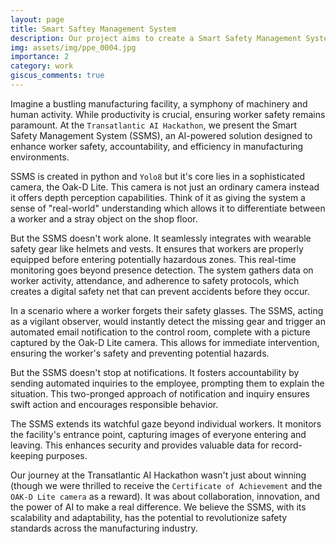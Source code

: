 ```yaml
---
layout: page
title: Smart Saftey Management System
description: Our project aims to create a Smart Safety Management System (SSMS) using Oak D cameras and wearable gear for manufacturing industries. It ensures worker safety, accountability, and efficiency through real-time monitoring, automated notifications, and entrance security.
img: assets/img/ppe_0004.jpg
importance: 2
category: work
giscus_comments: true
---
```

Imagine a bustling manufacturing facility, a symphony of machinery and human activity. While productivity is crucial, ensuring worker safety remains paramount. At the `Transatlantic AI Hackathon`, we present the Smart Safety Management System (SSMS), an AI-powered solution designed to enhance worker safety, accountability, and efficiency in manufacturing environments.

SSMS is created in python and `Yolo8` but it's core lies in a sophisticated camera, the Oak-D Lite. This camera is not just an ordinary camera instead it offers depth perception capabilities. Think of it as giving the system a sense of "real-world" understanding which allows it to differentiate between a worker and a stray object on the shop floor.

But the SSMS doesn't work alone. It seamlessly integrates with wearable safety gear like helmets and vests. It ensures that workers are properly equipped before entering potentially hazardous zones. This real-time monitoring goes beyond presence detection. The system gathers data on worker activity, attendance, and adherence to safety protocols, which creates a digital safety net that can prevent accidents before they occur.

In a scenario where a worker forgets their safety glasses. The SSMS, acting as a vigilant observer, would instantly detect the missing gear and trigger an automated email notification to the control room, complete with a picture captured by the Oak-D Lite camera. This allows for immediate intervention, ensuring the worker's safety and preventing potential hazards.

But the SSMS doesn't stop at notifications. It fosters accountability by sending automated inquiries to the employee, prompting them to explain the situation. This two-pronged approach of notification and inquiry ensures swift action and encourages responsible behavior.

The SSMS extends its watchful gaze beyond individual workers. It monitors the facility's entrance point, capturing images of everyone entering and leaving. This enhances security and provides valuable data for record-keeping purposes.

Our journey at the Transatlantic AI Hackathon wasn't just about winning (though we were thrilled to receive the `Certificate of Achievement` and the `OAK-D Lite camera` as a reward). It was about collaboration, innovation, and the power of AI to make a real difference. We believe the SSMS, with its scalability and adaptability, has the potential to revolutionize safety standards across the manufacturing industry.